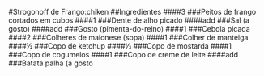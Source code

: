 #Strogonoff de Frango:chiken
##Ingredientes
####3 
###Peitos de frango cortados em cubos
####1 
###Dente de alho picado
####add 
###Sal (a gosto)
####add 
###Gosto (pimenta-do-reino)
####1 
###Cebola picada
####2 
###Colheres de maionese (sopa)
####1 
###Colher de manteiga
####½ 
###Copo de ketchup
####⅓ 
###Copo de mostarda
####1 
###Copo de cogumelos
####1 
###Copo de creme de leite
####add 
###Batata palha (a gosto